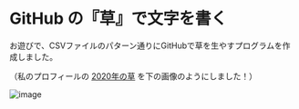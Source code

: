 # GitHub の『草』で文字を書く

お遊びで、CSVファイルのパターン通りにGitHubで草を生やすプログラムを作成しました。

（私のプロフィールの [2020年の草](https://github.com/masachika-kamada?tab=overview&from=2020-12-01&to=2020-12-31) を下の画像のようにしました！） 

![image](https://user-images.githubusercontent.com/63488322/201467797-101f3058-4419-4187-a48c-1edbc99ae7ad.png)
